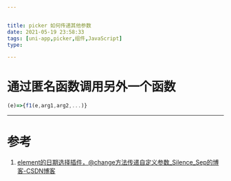 ```yaml
---


title: picker 如何传递其他参数
date: 2021-05-19 23:58:33
tags: [uni-app,picker,组件,JavaScript]
type:

---
```



# 通过匿名函数调用另外一个函数

```javascript
(e)=>{f1(e,arg1,arg2,...)}
```

---


# 参考

1. [element的日期选择插件，@change方法传递自定义参数_Silence_Sep的博客-CSDN博客](https://blog.csdn.net/Silence_Sep/article/details/103566142)
